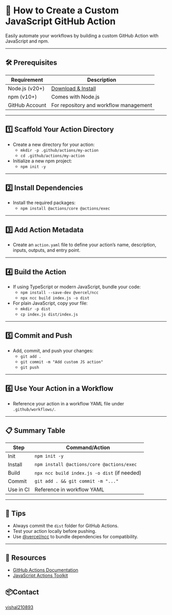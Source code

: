 # 🚀 How to Create a Custom JavaScript GitHub Action

Easily automate your workflows by building a custom GitHub Action with JavaScript and npm.

---

## 🛠️ Prerequisites

| Requirement      | Description                                  |
|------------------|----------------------------------------------|
| Node.js (v20+)   | [Download & Install](https://nodejs.org/)    |
| npm (v10+)       | Comes with Node.js                           |
| GitHub Account   | For repository and workflow management        |

---

## 1️⃣ Scaffold Your Action Directory

- Create a new directory for your action:
    - `mkdir -p .github/actions/my-action`
    - `cd .github/actions/my-action`
- Initialize a new npm project:
    - `npm init -y`

---

## 2️⃣ Install Dependencies

- Install the required packages:
    - `npm install @actions/core @actions/exec`

---

## 3️⃣ Add Action Metadata

- Create an `action.yaml` file to define your action’s name, description, inputs, outputs, and entry point.

---

## 4️⃣ Build the Action

- If using TypeScript or modern JavaScript, bundle your code:
    - `npm install --save-dev @vercel/ncc`
    - `npx ncc build index.js -o dist`
- For plain JavaScript, copy your file:
    - `mkdir -p dist`
    - `cp index.js dist/index.js`

---

## 5️⃣ Commit and Push

- Add, commit, and push your changes:
    - `git add .`
    - `git commit -m "Add custom JS action"`
    - `git push`

---

## 6️⃣ Use Your Action in a Workflow

- Reference your action in a workflow YAML file under `.github/workflows/`.

---

## 📋 Summary Table

| Step         | Command/Action                                 |
|--------------|------------------------------------------------|
| Init         | `npm init -y`                                  |
| Install      | `npm install @actions/core @actions/exec`      |
| Build        | `npx ncc build index.js -o dist` (if needed)   |
| Commit       | `git add . && git commit -m "..."`             |
| Use in CI    | Reference in workflow YAML                     |

---

## 🌟 Tips

- Always commit the `dist` folder for GitHub Actions.
- Test your action locally before pushing.
- Use [@vercel/ncc](https://github.com/vercel/ncc) to bundle dependencies for compatibility.

---

## 🧩 Resources

- [GitHub Actions Documentation](https://docs.github.com/en/actions)
- [JavaScript Actions Toolkit](https://github.com/actions/toolkit)

## 📦Contact
[vishal210893](https://github.com/vishal210893)